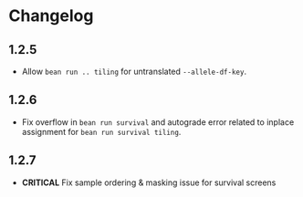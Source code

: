 # Changelog
## 1.2.5
* Allow `bean run .. tiling` for untranslated `--allele-df-key`.

## 1.2.6
* Fix overflow in `bean run survival` and autograde error related to inplace assignment for `bean run survival tiling`.

## 1.2.7
* **CRITICAL** Fix sample ordering & masking issue for survival screens